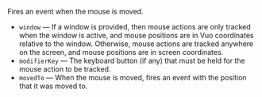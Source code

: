 Fires an event when the mouse is moved. 

   - `window` — If a window is provided, then mouse actions are only tracked when the window is active, and mouse positions are in Vuo coordinates relative to the window. Otherwise, mouse actions are tracked anywhere on the screen, and mouse positions are in screen coordinates. 
   - `modifierKey` — The keyboard button (if any) that must be held for the mouse action to be tracked. 
   - `movedTo` — When the mouse is moved, fires an event with the position that it was moved to. 
